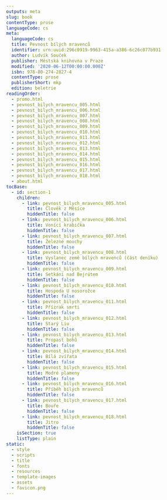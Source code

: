 ```yaml
---
outputs: meta
slug: book
contentType: prose
languageCode: cs
meta:
  languageCode: cs
  title: Pevnost bílých mravenců
  identifier: urn:uuid:296c0919-9963-415a-a386-6c26c077b931
  author: Ludvík Souček
  publisher: Městská knihovna v Praze
  modified: '2020-06-12T00:00:00.000Z'
  isbn: 978-80-274-2827-4
  contentType: prose
  publisherShort: mkp
  edition: beletrie
readingOrder:
  - promo.html
  - pevnost_bilych_mravencu_005.html
  - pevnost_bilych_mravencu_006.html
  - pevnost_bilych_mravencu_007.html
  - pevnost_bilych_mravencu_008.html
  - pevnost_bilych_mravencu_009.html
  - pevnost_bilych_mravencu_010.html
  - pevnost_bilych_mravencu_011.html
  - pevnost_bilych_mravencu_012.html
  - pevnost_bilych_mravencu_013.html
  - pevnost_bilych_mravencu_014.html
  - pevnost_bilych_mravencu_015.html
  - pevnost_bilych_mravencu_016.html
  - pevnost_bilych_mravencu_017.html
  - pevnost_bilych_mravencu_018.html
  - about.html
tocBase:
  - id: section-1
    children:
      - link: pevnost_bilych_mravencu_005.html
        title: Člověk z Měsíce
        hiddenTitle: false
      - link: pevnost_bilych_mravencu_006.html
        title: Vonící krabička
        hiddenTitle: false
      - link: pevnost_bilych_mravencu_007.html
        title: Železné mouchy
        hiddenTitle: false
      - link: pevnost_bilych_mravencu_008.html
        title: Vyslanec země bílých mravenců (část deníku)
        hiddenTitle: false
      - link: pevnost_bilych_mravencu_009.html
        title: Setkání nad Bejrútem
        hiddenTitle: false
      - link: pevnost_bilych_mravencu_010.html
        title: Hospoda U nosorožce
        hiddenTitle: false
      - link: pevnost_bilych_mravencu_011.html
        title: Přízrak smrti
        hiddenTitle: false
      - link: pevnost_bilych_mravencu_012.html
        title: Starý Liu
        hiddenTitle: false
      - link: pevnost_bilych_mravencu_013.html
        title: Propast bohů
        hiddenTitle: false
      - link: pevnost_bilych_mravencu_014.html
        title: Bílá zvířata
        hiddenTitle: false
      - link: pevnost_bilych_mravencu_015.html
        title: Modré plameny
        hiddenTitle: false
      - link: pevnost_bilych_mravencu_016.html
        title: Příběh bílých mravenců
        hiddenTitle: false
      - link: pevnost_bilych_mravencu_017.html
        title: Bouře
        hiddenTitle: false
      - link: pevnost_bilych_mravencu_018.html
        title: Jitro
        hiddenTitle: false
    isSection: true
    listType: plain
static:
  - style
  - scripts
  - title
  - fonts
  - resources
  - template-images
  - assets
  - favicon.png
---
```

